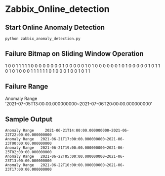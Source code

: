 # Zabbix_Online_detection
## Start Online Anomaly Detection

`python zabbix_anomaly_detection.py`

## Failure Bitmap on Sliding Window Operation
1 0 0 1 1 1 1 1 0 0 0 0 0 0 0 0 1 0 0 0 0 0 1 0 1 0 0 0 0 0 0 1 0 1 0 0 0 0 0 1 0 1 1 0 1 0 1 0 0 0 1 1 1 1 1 1 0 1 0 0 0 1 0 0 1 0 1 1 

## Failure Range
Anomaly Range  
'2021-07-05T13:00:00.000000000~2021-07-06T20:00:00.000000000'

## Sample Output
`Anomaly Range    
2021-06-21T14:00:00.000000000~2021-06-22T22:00:00.000000000`  
`Anomaly Range  
2021-06-21T17:00:00.000000000~2021-06-23T00:00:00.000000000`  
`Anomaly Range  
2021-06-21T19:00:00.000000000~2021-06-23T02:00:00.000000000`  
`Anomaly Range  
2021-06-22T05:00:00.000000000~2021-06-23T13:00:00.000000000`  
`Anomaly Range  
2021-06-22T10:00:00.000000000~2021-06-23T17:00:00.000000000`    

